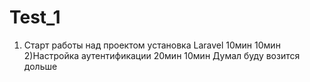 # Test_1
1) Старт работы над проектом установка Laravel       10мин        10мин
2)Настройка аутентификации                           20мин        10мин    Думал буду возится дольше